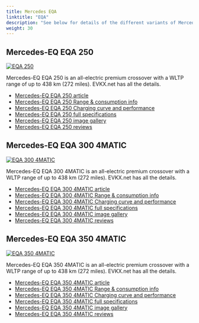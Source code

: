 ```yaml
---
title: Mercedes EQA
linktitle: "EQA"
description: "See below for details of the different variants of Mercedes EQA"
weight: 30
---
```

## Mercedes-EQ EQA 250

<a href="/models/mercedes/eqa/eqa_250/"><img src="https://media.evkx.net/multimedia/models/mercedes/eqa/eqa_250/main_1_st.jpg" class="img-fluid" alt="EQA 250" ></a>

Mercedes-EQ EQA 250 is an all-electric premium crossover with a WLTP range of up to 438 km (272 miles). EVKX.net has all the details. 

- [Mercedes-EQ EQA 250 article](/models/mercedes/eqa/eqa_250/)
- [Mercedes-EQ EQA 250 Range & consumption info](/models/mercedes/eqa/eqa_250/rangeandconsumption)
- [Mercedes-EQ EQA 250 Charging curve and performance](/models/mercedes/eqa/eqa_250/chargingcurve)
- [Mercedes-EQ EQA 250 full specifications](/models/mercedes/eqa/eqa_250/specifications)
- [Mercedes-EQ EQA 250 image gallery](/models/mercedes/eqa/eqa_250/gallery)
- [Mercedes-EQ EQA 250 reviews](/models/mercedes/eqa/eqa_250/reviews)

## Mercedes-EQ EQA 300 4MATIC

<a href="/models/mercedes/eqa/eqa_300_4matic/"><img src="https://media.evkx.net/multimedia/models/mercedes/eqa/eqa_300_4matic/main_1_st.jpg" class="img-fluid" alt="EQA 300 4MATIC" ></a>

Mercedes-EQ EQA 300 4MATIC is an all-electric premium crossover with a WLTP range of up to 438 km (272 miles). EVKX.net has all the details. 

- [Mercedes-EQ EQA 300 4MATIC article](/models/mercedes/eqa/eqa_300_4matic/)
- [Mercedes-EQ EQA 300 4MATIC Range & consumption info](/models/mercedes/eqa/eqa_300_4matic/rangeandconsumption)
- [Mercedes-EQ EQA 300 4MATIC Charging curve and performance](/models/mercedes/eqa/eqa_300_4matic/chargingcurve)
- [Mercedes-EQ EQA 300 4MATIC full specifications](/models/mercedes/eqa/eqa_300_4matic/specifications)
- [Mercedes-EQ EQA 300 4MATIC image gallery](/models/mercedes/eqa/eqa_300_4matic/gallery)
- [Mercedes-EQ EQA 300 4MATIC reviews](/models/mercedes/eqa/eqa_300_4matic/reviews)

## Mercedes-EQ EQA 350 4MATIC

<a href="/models/mercedes/eqa/eqa_350_4matic/"><img src="https://media.evkx.net/multimedia/models/mercedes/eqa/eqa_350_4matic/main_1_st.jpg" class="img-fluid" alt="EQA 350 4MATIC" ></a>

Mercedes-EQ EQA 350 4MATIC is an all-electric premium crossover with a WLTP range of up to 438 km (272 miles). EVKX.net has all the details. 

- [Mercedes-EQ EQA 350 4MATIC article](/models/mercedes/eqa/eqa_350_4matic/)
- [Mercedes-EQ EQA 350 4MATIC Range & consumption info](/models/mercedes/eqa/eqa_350_4matic/rangeandconsumption)
- [Mercedes-EQ EQA 350 4MATIC Charging curve and performance](/models/mercedes/eqa/eqa_350_4matic/chargingcurve)
- [Mercedes-EQ EQA 350 4MATIC full specifications](/models/mercedes/eqa/eqa_350_4matic/specifications)
- [Mercedes-EQ EQA 350 4MATIC image gallery](/models/mercedes/eqa/eqa_350_4matic/gallery)
- [Mercedes-EQ EQA 350 4MATIC reviews](/models/mercedes/eqa/eqa_350_4matic/reviews)

